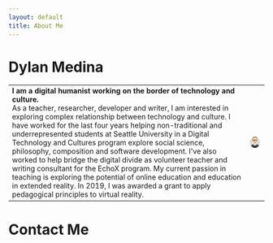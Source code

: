 ```yaml
---
layout: default 
title: About Me
---
```

# Dylan Medina
|     |     |
| --- | --- |
|  **I am a digital humanist working on the border of technology and culture.** <br> As a teacher, researcher, developer and writer, I am interested in exploring complex relationship between technology and culture. I have worked for the last four years helping non-traditional and underrepresented students at Seattle University in a Digital Technology and Cultures program explore social science, philosophy, composition and software development. I've also worked to help bridge the digital divide as volunteer teacher and writing consultant for the EchoX program. My current passion in teaching is exploring the potential of online education and education in extended reality. In 2019, I was awarded a grant to apply pedagogical principles to virtual reality. | ![Profile Icon](/img/avatar.png) |

# Contact Me
[<i class="fab fa-linkedin"></i>](https://www.linkedin.com/in/dlondonmedina/)
